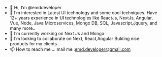 - 👋 Hi, I’m @emddeveloper
- 👀 I’m interested in Latest UI technology and some cool techniques. Have 12+ years experience in UI technologies like  ReactJs, NextJs, Angular, Vue, Node, Java Microservices, Mongo DB, SQL, Javascript,Jquery, and many more..
- 🌱 I’m currently working on Next Js and Mongo
- 💞️ I’m looking to collaborate on Next, React,Angular Bulding nice products for my clients
- 📫 How to reach me ...
mail me :emd.developer@gmail.com

<!---
emddeveloper/emddeveloper is a ✨ special ✨ repository because its `README.md` (this file) appears on your GitHub profile.
You can click the Preview link to take a look at your changes.
--->
